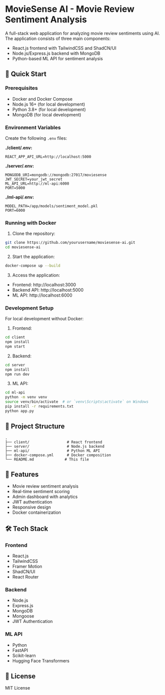 # MovieSense AI - Movie Review Sentiment Analysis

A full-stack web application for analyzing movie review sentiments using AI. The application consists of three main components:
- React.js frontend with TailwindCSS and ShadCN/UI
- Node.js/Express.js backend with MongoDB
- Python-based ML API for sentiment analysis

## 🚀 Quick Start

### Prerequisites
- Docker and Docker Compose
- Node.js 16+ (for local development)
- Python 3.8+ (for local development)
- MongoDB (for local development)

### Environment Variables

Create the following `.env` files:

**./client/.env:**
```
REACT_APP_API_URL=http://localhost:5000
```

**./server/.env:**
```
MONGODB_URI=mongodb://mongodb:27017/moviesense
JWT_SECRET=your_jwt_secret
ML_API_URL=http://ml-api:6000
PORT=5000
```

**./ml-api/.env:**
```
MODEL_PATH=/app/models/sentiment_model.pkl
PORT=6000
```

### Running with Docker

1. Clone the repository:
```bash
git clone https://github.com/yourusername/moviesense-ai.git
cd moviesense-ai
```

2. Start the application:
```bash
docker-compose up --build
```

3. Access the application:
- Frontend: http://localhost:3000
- Backend API: http://localhost:5000
- ML API: http://localhost:6000

### Development Setup

For local development without Docker:

1. Frontend:
```bash
cd client
npm install
npm start
```

2. Backend:
```bash
cd server
npm install
npm run dev
```

3. ML API:
```bash
cd ml-api
python -m venv venv
source venv/bin/activate  # or `venv\Scripts\activate` on Windows
pip install -r requirements.txt
python app.py
```

## 📁 Project Structure

```
.
├── client/                 # React frontend
├── server/                 # Node.js backend
├── ml-api/                 # Python ML API
├── docker-compose.yml      # Docker composition
└── README.md              # This file
```

## 🔑 Features

- Movie review sentiment analysis
- Real-time sentiment scoring
- Admin dashboard with analytics
- JWT authentication
- Responsive design
- Docker containerization

## 🛠️ Tech Stack

### Frontend
- React.js
- TailwindCSS
- Framer Motion
- ShadCN/UI
- React Router

### Backend
- Node.js
- Express.js
- MongoDB
- Mongoose
- JWT Authentication

### ML API
- Python
- FastAPI
- Scikit-learn
- Hugging Face Transformers

## 📝 License

MIT License 